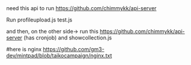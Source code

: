 ##

need this api to run https://github.com/chimmykk/api-server

Run profileupload.js
test.js

and then, on the other side-> run this https://github.com/chimmykk/api-server (has cronjob) and showcollection.js



#here is nginx https://github.com/gm3-dev/mintpad/blob/taikocampaign/nginx.txt
